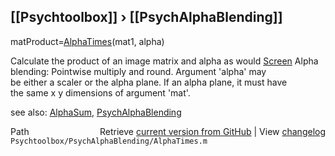 ## [[Psychtoolbox]] &#8250; [[PsychAlphaBlending]]

matProduct=[AlphaTimes](AlphaTimes)(mat1, alpha)  
  
Calculate the product of an image matrix and alpha as would [Screen](Screen) Alpha  
blending: Pointwise multiply and round.  Argument 'alpha' may  
be either a scaler or the alpha plane.   If an alpha plane, it must have  
the same x y dimensions of argument 'mat'.  
  
see also: [AlphaSum](AlphaSum), [PsychAlphaBlending](PsychAlphaBlending)  




<div class="code_header" style="text-align:right;">
  <span style="float:left;">Path&nbsp;&nbsp;</span> <span class="counter">Retrieve <a href=
  "https://raw.github.com/Psychtoolbox-3/Psychtoolbox-3/beta/Psychtoolbox/PsychAlphaBlending/AlphaTimes.m">current version from GitHub</a> | View <a href=
  "https://github.com/Psychtoolbox-3/Psychtoolbox-3/commits/beta/Psychtoolbox/PsychAlphaBlending/AlphaTimes.m">changelog</a></span>
</div>
<div class="code">
  <code>Psychtoolbox/PsychAlphaBlending/AlphaTimes.m</code>
</div>

